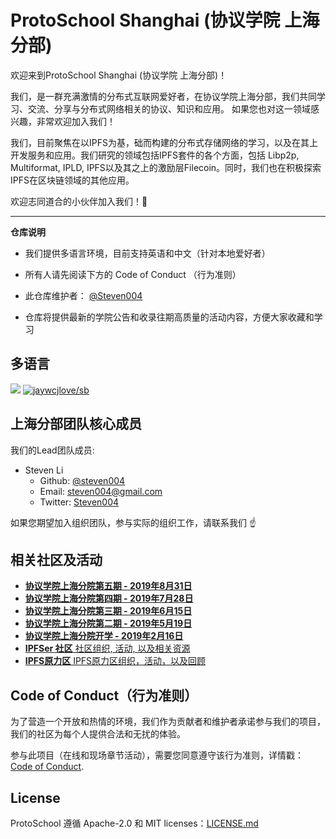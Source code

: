 # ProtoSchool Shanghai (协议学院 上海分部)

欢迎来到ProtoSchool Shanghai (协议学院 上海分部)！

我们，是一群充满激情的分布式互联网爱好者，在协议学院上海分部，我们共同学习、交流、分享与分布式网络相关的协议、知识和应用。
如果您也对这一领域感兴趣，非常欢迎加入我们！

我们，目前聚焦在以IPFS为基，础而构建的分布式存储网络的学习，以及在其上开发服务和应用。我们研究的领域包括IPFS套件的各个方面，包括 Libp2p, 
Multiformat, IPLD, IPFS以及其之上的激励层Filecoin。同时，我们也在积极探索IPFS在区块链领域的其他应用。

欢迎志同道合的小伙伴加入我们！:raised_hands:

---

**仓库说明**

- 我们提供多语言环境，目前支持英语和中文（针对本地爱好者）

- 所有人请先阅读下方的 Code of Conduct （行为准则）

- 此仓库维护者： [@Steven004](https://github.com/steven004) 

- 仓库将提供最新的学院公告和收录往期高质量的活动内容，方便大家收藏和学习

## 多语言

[![](https://img.shields.io/badge/Lang-English-blue.svg)](README.md)  [![jaywcjlove/sb](https://jaywcjlove.github.io/sb/lang/chinese.svg)](README-zh.md)


## 上海分部团队核心成员

我们的Lead团队成员:

* Steven Li 
  * Github: [@steven004](https://github.com/steven004)
  * Email: [steven004@gmail.com](mailto:steven004@gmail.com)
  * Twitter: [Steven004](https://twitter.com/Steven004_Li)

如果您期望加入组织团队，参与实际的组织工作，请联系我们 ☝️


## 相关社区及活动

- [**协议学院上海分院第五期 - 2019年8月31日**](Events/20190831-5thSession/20190831-5thSession-ChineseVersion.md)
- [**协议学院上海分院第四期 - 2019年7月28日**](Events/20190729-4thSession-ChineseVersion.md)
- [**协议学院上海分院第三期 - 2019年6月15日**](Events/2019%C2%B70615%C2%B7%E6%B4%BB%E5%8A%A8%E5%9B%9E%E9%A1%BE%E2%80%94%E3%80%8E%E5%8D%8F%E8%AE%AE%E5%AD%A6%E9%99%A2%C2%B7%E4%B8%8A%E6%B5%B7%C2%B7%E6%8A%80%E6%9C%AF%E6%B2%99%E9%BE%99%E3%80%8F%E7%AC%AC%E4%B8%89%E6%9C%9F.md)
- [**协议学院上海分院第二期 - 2019年5月19日**](Events/20190519-2ndSession.md)
- [**协议学院上海分院开学 - 2019年2月16日**](Events/20190216-Openness.md)
- [**IPFSer 社区** 社区组织, 活动, 以及相关资源](http://ipfser.org)
- [**IPFS原力区** IPFS原力区组织，活动，以及回顾](https://mp.weixin.qq.com/mp/homepage?__biz=MzUyOTc4OTc4OQ==&hid=3&sn=73cb01b7c9220f8ba25ba64cbb0cf429&scene=1&devicetype=iOS12.1.2&version=17000324&lang=zh_CN&nettype=WIFI&ascene=7&session_us=gh_b8c74eeecc44&fontScale=118&wx_header=1)


## Code of Conduct（行为准则）

为了营造一个开放和热情的环境，我们作为贡献者和维护者承诺参与我们的项目，我们的社区为每个人提供合法和无扰的体验。

参与此项目（在线和现场章节活动），需要您同意遵守该行为准则，详情戳： [Code of Conduct](./CODE_OF_CONDUCT.md).


## License

ProtoSchool 遵循 Apache-2.0 和 MIT licenses：[LICENSE.md](https://github.com/protoschool/seattle/blob/master/LICENSE.md) 
